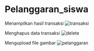 # Pelanggaran_siswa

Menampilkan hasil transaksi
![transaksi](https://user-images.githubusercontent.com/99938879/215952686-7fd2c1f7-8b95-4727-a93b-e0d7e3048737.png)

Menghapus data transaksi
![delete](https://user-images.githubusercontent.com/99938879/215952906-2dc3bbc1-c9c4-47d6-944f-cacfbb693575.png)

Mengupload file gambar
![pelanggaran](https://user-images.githubusercontent.com/99938879/218396409-8b481897-0fff-4f5b-ab24-f7000cb7df0d.png)
